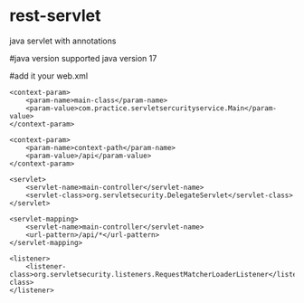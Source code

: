 # rest-servlet
java servlet with annotations

#java version
supported java version 17

#add it your web.xml

    <context-param>
        <param-name>main-class</param-name>
        <param-value>com.practice.servletsercurityservice.Main</param-value>
    </context-param>

    <context-param>
        <param-name>context-path</param-name>
        <param-value>/api</param-value>
    </context-param>

    <servlet>
        <servlet-name>main-controller</servlet-name>
        <servlet-class>org.servletsecurity.DelegateServlet</servlet-class>
    </servlet>

    <servlet-mapping>
        <servlet-name>main-controller</servlet-name>
        <url-pattern>/api/*</url-pattern>
    </servlet-mapping>

    <listener>
        <listener-class>org.servletsecurity.listeners.RequestMatcherLoaderListener</listener-class>
    </listener>
